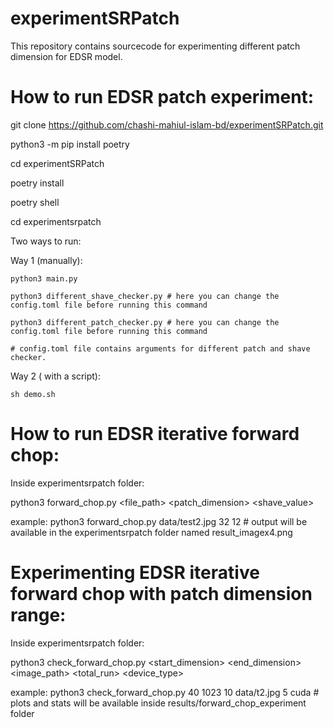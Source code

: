 # experimentSRPatch
This repository contains sourcecode for experimenting different patch dimension for EDSR model.

# How to run EDSR patch experiment:

git clone https://github.com/chashi-mahiul-islam-bd/experimentSRPatch.git

python3 -m pip install poetry

cd experimentSRPatch

poetry install

poetry shell

cd experimentsrpatch

Two ways to run:


Way 1 (manually):

    python3 main.py
    
    python3 different_shave_checker.py # here you can change the config.toml file before running this command
    
    python3 different_patch_checker.py # here you can change the config.toml file before running this command
    
    # config.toml file contains arguments for different patch and shave checker.
Way 2 ( with a script):

    sh demo.sh 
    
# How to run EDSR iterative forward chop: 

Inside experimentsrpatch folder: 

python3 forward_chop.py <file_path> <patch_dimension> <shave_value> 

example: python3 forward_chop.py data/test2.jpg 32 12 # output will be available in the experimentsrpatch folder named result_imagex4.png

# Experimenting EDSR iterative forward chop with patch dimension range: 

Inside experimentsrpatch folder: 

python3 check_forward_chop.py <start_dimension> <end_dimension> <shave> <image_path> <total_run> <device_type>

example: python3 check_forward_chop.py 40 1023 10 data/t2.jpg 5 cuda # plots and stats will be available inside results/forward_chop_experiment folder
